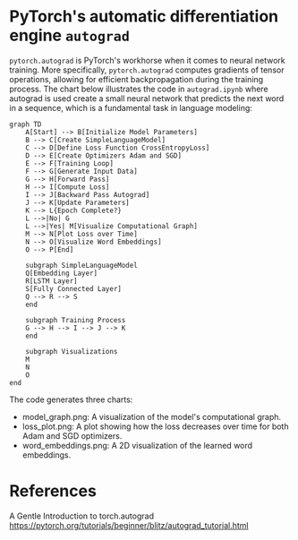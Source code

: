 # PyTorch's automatic differentiation engine `autograd`
 `pytorch.autograd` is PyTorch's workhorse when it comes to neural network training. 
 More specifically, `pytorch.autograd` computes gradients of tensor operations, allowing for efficient backpropagation during the training process.
The chart below illustrates the code in `autograd.ipynb` where autograd is used create a small neural network that predicts the next word in a sequence, which is a fundamental task in language modeling:


```mermaid
graph TD
    A[Start] --> B[Initialize Model Parameters]
    B --> C[Create SimpleLanguageModel]
    C --> D[Define Loss Function CrossEntropyLoss]
    D --> E[Create Optimizers Adam and SGD]
    E --> F[Training Loop]
    F --> G[Generate Input Data]
    G --> H[Forward Pass]
    H --> I[Compute Loss]
    I --> J[Backward Pass Autograd]
    J --> K[Update Parameters]
    K --> L{Epoch Complete?}
    L -->|No| G
    L -->|Yes| M[Visualize Computational Graph]
    M --> N[Plot Loss over Time]
    N --> O[Visualize Word Embeddings]
    O --> P[End]

    subgraph SimpleLanguageModel
    Q[Embedding Layer]
    R[LSTM Layer]
    S[Fully Connected Layer]
    Q --> R --> S
    end

    subgraph Training Process
    G --> H --> I --> J --> K
    end

    subgraph Visualizations
    M
    N
    O
end
```


The code generates three charts:<br>

* model_graph.png: A visualization of the model's computational graph.
* loss_plot.png: A plot showing how the loss decreases over time for both Adam and SGD optimizers.
* word_embeddings.png: A 2D visualization of the learned word embeddings.


# References
A Gentle Introduction to torch.autograd<br>
https://pytorch.org/tutorials/beginner/blitz/autograd_tutorial.html
